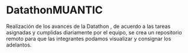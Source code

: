# DatathonMUANTIC
Realización de los avances de la Datathon , de acuerdo a las tareas asignadas y cumplidas diariamente por el equipo, se crea un repositorio remoto para que las integrantes podamos visualizar y consignar los adelantos. 
